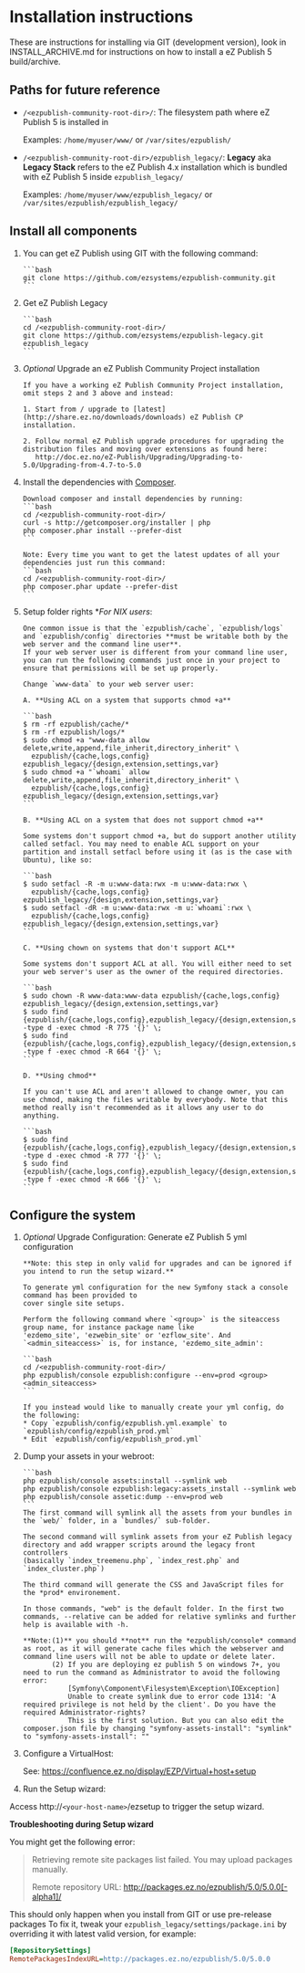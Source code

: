 # Installation instructions

  These are instructions for installing via GIT (development version), look in INSTALL_ARCHIVE.md for instructions on how to install a eZ Publish 5 build/archive.

## Paths for future reference
  * `/<ezpublish-community-root-dir>/`: The filesystem path where eZ Publish 5 is installed in
  
    Examples: `/home/myuser/www/` or `/var/sites/ezpublish/`
  * `/<ezpublish-community-root-dir>/ezpublish_legacy/`: **Legacy** aka **Legacy Stack** refers to the eZ Publish 4.x installation which is bundled with eZ Publish 5 inside `ezpublish_legacy/`
    
    Examples: `/home/myuser/www/ezpublish_legacy/` or `/var/sites/ezpublish/ezpublish_legacy/`

## Install all components

1. You can get eZ Publish using GIT with the following command:

       ```bash
       git clone https://github.com/ezsystems/ezpublish-community.git
       ```

2. Get eZ Publish Legacy

       ```bash
       cd /<ezpublish-community-root-dir>/
       git clone https://github.com/ezsystems/ezpublish-legacy.git ezpublish_legacy
       ```

3. *Optional* Upgrade an eZ Publish Community Project installation

       If you have a working eZ Publish Community Project installation, omit steps 2 and 3 above and instead:

       1. Start from / upgrade to [latest](http://share.ez.no/downloads/downloads) eZ Publish CP installation.

       2. Follow normal eZ Publish upgrade procedures for upgrading the distribution files and moving over extensions as found here:
          http://doc.ez.no/eZ-Publish/Upgrading/Upgrading-to-5.0/Upgrading-from-4.7-to-5.0

4. Install the dependencies with [Composer](http://getcomposer.org).

       Download composer and install dependencies by running:
       ```bash
       cd /<ezpublish-community-root-dir>/
       curl -s http://getcomposer.org/installer | php
       php composer.phar install --prefer-dist
       ```

       Note: Every time you want to get the latest updates of all your dependencies just run this command:
       ```bash
       cd /<ezpublish-community-root-dir>/
       php composer.phar update --prefer-dist
       ```

5. Setup folder rights **For *NIX users**:

       One common issue is that the `ezpublish/cache`, `ezpublish/logs` and `ezpublish/config` directories **must be writable both by the web server and the command line user**.
       If your web server user is different from your command line user, you can run the following commands just once in your project to ensure that permissions will be set up properly.

       Change `www-data` to your web server user:

       A. **Using ACL on a system that supports chmod +a**

       ```bash
       $ rm -rf ezpublish/cache/*
       $ rm -rf ezpublish/logs/*
       $ sudo chmod +a "www-data allow delete,write,append,file_inherit,directory_inherit" \
         ezpublish/{cache,logs,config} ezpublish_legacy/{design,extension,settings,var}
       $ sudo chmod +a "`whoami` allow delete,write,append,file_inherit,directory_inherit" \
         ezpublish/{cache,logs,config} ezpublish_legacy/{design,extension,settings,var}
       ```

       B. **Using ACL on a system that does not support chmod +a**

       Some systems don't support chmod +a, but do support another utility called setfacl. You may need to enable ACL support on your partition and install setfacl before using it (as is the case with Ubuntu), like so:

       ```bash
       $ sudo setfacl -R -m u:www-data:rwx -m u:www-data:rwx \
         ezpublish/{cache,logs,config} ezpublish_legacy/{design,extension,settings,var}
       $ sudo setfacl -dR -m u:www-data:rwx -m u:`whoami`:rwx \
         ezpublish/{cache,logs,config} ezpublish_legacy/{design,extension,settings,var}
       ```

       C. **Using chown on systems that don't support ACL**

       Some systems don't support ACL at all. You will either need to set your web server's user as the owner of the required directories.

       ```bash
       $ sudo chown -R www-data:www-data ezpublish/{cache,logs,config} ezpublish_legacy/{design,extension,settings,var}
       $ sudo find {ezpublish/{cache,logs,config},ezpublish_legacy/{design,extension,settings,var}} -type d -exec chmod -R 775 '{}' \;
       $ sudo find {ezpublish/{cache,logs,config},ezpublish_legacy/{design,extension,settings,var}} -type f -exec chmod -R 664 '{}' \;
       ```

       D. **Using chmod**

       If you can't use ACL and aren't allowed to change owner, you can use chmod, making the files writable by everybody. Note that this method really isn't recommended as it allows any user to do anything.

       ```bash
       $ sudo find {ezpublish/{cache,logs,config},ezpublish_legacy/{design,extension,settings,var}} -type d -exec chmod -R 777 '{}' \;
       $ sudo find {ezpublish/{cache,logs,config},ezpublish_legacy/{design,extension,settings,var}} -type f -exec chmod -R 666 '{}' \;
       ```

## Configure the system

1. *Optional* Upgrade Configuration: Generate eZ Publish 5 yml configuration

       **Note: this step in only valid for upgrades and can be ignored if you intend to run the setup wizard.**

       To generate yml configuration for the new Symfony stack a console command has been provided to
       cover single site setups.

       Perform the following command where `<group>` is the siteaccess group name, for instance package name like
       'ezdemo_site', 'ezwebin_site' or 'ezflow_site'. And `<admin_siteaccess>` is, for instance, 'ezdemo_site_admin':

       ```bash
       cd /<ezpublish-community-root-dir>/
       php ezpublish/console ezpublish:configure --env=prod <group> <admin_siteaccess>
       ```

       If you instead would like to manually create your yml config, do the following:
       * Copy `ezpublish/config/ezpublish.yml.example` to `ezpublish/config/ezpublish_prod.yml`
       * Edit `ezpublish/config/ezpublish_prod.yml`

2. Dump your assets in your webroot:

       ```bash
       php ezpublish/console assets:install --symlink web
       php ezpublish/console ezpublish:legacy:assets_install --symlink web
       php ezpublish/console assetic:dump --env=prod web
       ```
       The first command will symlink all the assets from your bundles in the `web/` folder, in a `bundles/` sub-folder.

       The second command will symlink assets from your eZ Publish legacy directory and add wrapper scripts around the legacy front controllers
       (basically `index_treemenu.php`, `index_rest.php` and `index_cluster.php`)

       The third command will generate the CSS and JavaScript files for the *prod* environement.

       In those commands, "web" is the default folder. In the first two commands, --relative can be added for relative symlinks and further help is available with -h.

       **Note:(1)** you should **not** run the *ezpublish/console* command as root, as it will generate cache files which the webserver and command line users will not be able to update or delete later.
              (2) If you are deploying ez publish 5 on windows 7+, you need to run the command as Administrator to avoid the following error:
                  [Symfony\Component\Filesystem\Exception\IOException]
                  Unable to create symlink due to error code 1314: 'A required privilege is not held by the client'. Do you have the required Administrator-rights?
                  This is the first solution. But you can also edit the composer.json file by changing "symfony-assets-install": "symlink" to "symfony-assets-install": ""
3. Configure a VirtualHost:

    See: https://confluence.ez.no/display/EZP/Virtual+host+setup

4. Run the Setup wizard:

  Access http://`<your-host-name>`/ezsetup to trigger the setup wizard.

  **Troubleshooting during Setup wizard**

  You might get the following error:
  > Retrieving remote site packages list failed. You may upload packages manually.
  >
  > Remote repository URL: http://packages.ez.no/ezpublish/5.0/5.0.0[-alpha1]/

  This should only happen when you install from GIT or use pre-release packages
  To fix it, tweak your `ezpublish_legacy/settings/package.ini` by overriding it with latest valid version, for example:

  ```ini
  [RepositorySettings]
  RemotePackagesIndexURL=http://packages.ez.no/ezpublish/5.0/5.0.0
  ```

